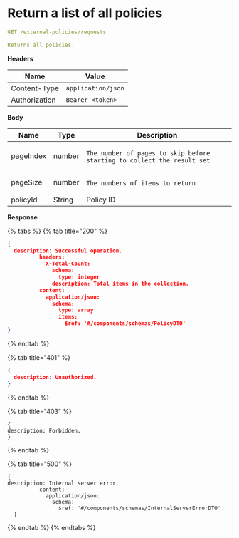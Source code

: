 # Return a list of all policies

```yaml
GET /external-policies/requests
```

```yaml
Returns all policies.
```

**Headers**

| Name          | Value              |
| ------------- | ------------------ |
| Content-Type  | `application/json` |
| Authorization | `Bearer <token>`   |

**Body**

<table><thead><tr><th>Name</th><th>Type</th><th>Description</th></tr></thead><tbody><tr><td>pageIndex</td><td>number</td><td><p></p><pre class="language-yaml"><code class="lang-yaml">The number of pages to skip before starting to collect the result set
</code></pre></td></tr><tr><td>pageSize</td><td>number</td><td><p></p><pre class="language-yaml"><code class="lang-yaml">The numbers of items to return
</code></pre></td></tr><tr><td>policyId</td><td>String</td><td>Policy ID</td></tr></tbody></table>

**Response**

{% tabs %}
{% tab title="200" %}
```json
{
  description: Successful operation.
          headers:
            X-Total-Count:
              schema:
                type: integer
              description: Total items in the collection.
          content:
            application/json:
              schema:
                type: array
                items:
                  $ref: '#/components/schemas/PolicyDTO'
}
```
{% endtab %}

{% tab title="401" %}
```json
{
  description: Unauthorized.
}
```
{% endtab %}

{% tab title="403" %}
```
{
description: Forbidden.
}
```
{% endtab %}

{% tab title="500" %}
```
{
description: Internal server error.
          content:
            application/json:
              schema:
                $ref: '#/components/schemas/InternalServerErrorDTO'
  }
```
{% endtab %}
{% endtabs %}
